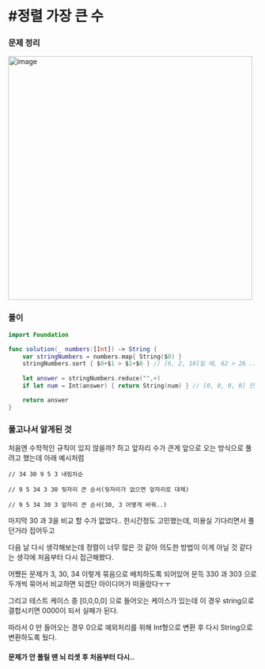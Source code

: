 # #정렬 가장 큰 수

### 문제 정리
<img width="493" alt="image" src="https://user-images.githubusercontent.com/60254939/163508639-cc6785c0-30b2-4d56-99cd-6dc0c9de284e.png">



### 풀이



```Swift
import Foundation

func solution(_ numbers:[Int]) -> String {
    var stringNumbers = numbers.map{ String($0) }
    stringNumbers.sort { $0+$1 > $1+$0 } // [6, 2, 10]일 때, 62 > 26 .. 210 > 102 이런식으로 비교
    
    let answer = stringNumbers.reduce("",+)
    if let num = Int(answer) { return String(num) } // [0, 0, 0, 0] 인 경우 0000 예외처리

    return answer
}

```



### 풀고나서 알게된 것

처음엔 수학적인 규칙이 있지 않을까? 하고 앞자리 수가 큰게 앞으로 오는 방식으로 풀려고 했는데 아래 예시처럼

```
// 34 30 9 5 3 내림차순

// 9 5 34 3 30 뒷자리 큰 순서(뒷자리가 없으면 앞자리로 대체)

// 9 5 34 30 3 앞자리 큰 순서(30, 3 어떻게 바꿔..)
```

마지막 30 과 3을 비교 할 수가 없었다.. 한시간정도 고민했는데, 미용실 기다리면서 풀던거라 접어두고 

다음 날 다시 생각해보는데 정렬이 너무 많은 것 같아 의도한 방법이 이게 아닐 것 같다는 생각에 처음부터 다시 접근해봤다.

어쨌든 문제가 3, 30, 34 이렇게 묶음으로 배치하도록 되어있어 문득 330 과 303 으로 두개씩 묶어서 비교하면 되겠단 아이디어가 떠올랐다ㅜㅜ

그리고 테스트 케이스 중 [0,0,0,0] 으로 들어오는 케이스가 있는데 이 경우 string으로 결합시키면 0000이 되서 실패가 된다.

따라서 0 만 들어오는 경우 0으로 예외처리를 위해 Int형으로 변환 후 다시 String으로 변환하도록 뒀다.

#### 문제가 안 풀릴 땐 뇌 리셋 후 처음부터 다시..


